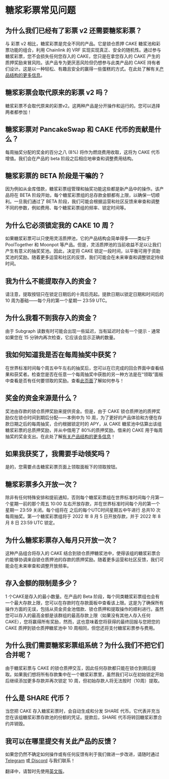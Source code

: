 # 糖浆彩票常见问题

## 为什么我们已经有了彩票 v2 还需要糖浆彩票？

与 彩票 v2 相比，糖浆彩票是完全不同的产品。它是锁仓质押 CAKE 糖浆池和彩票功能的组合，利用 Chainlink 的 VRF 实现实现真正、安全的随机性。通过参与糖浆彩票，您不会损失任何您存入的 CAKE，您只是在拿您存入的 CAKE 产生的质押奖励来冒风险。该产品专为更厌恶风险但仍想参与此类产品的 CAKE 持有者们设计。这是以一种轻松、有趣且安全的赢得一些蛋糕的方式。在此处了解有关[产品结构的更多信息](./)。

## 糖浆彩票会取代原来的彩票 v2 吗？

糖浆彩票不会取代原来的彩票v2。这两种产品是分开操作和运行的。您可以选择两者都参加！

## 糖浆彩票对 PancakeSwap 和 CAKE 代币的贡献是什么？

每周抽奖分配的奖金的百分之八 (8%) 将作为燃烧费用收取，这将为 CAKE 代币增值。我们会在产品的 beta 阶段之后相应地审查和调整费用结构。

## 糖浆彩票的 BETA 阶段是干嘛的？

因为例如从金库借款，糖浆彩票组管理和抽奖功能这些都是新产品中的操作。该产品将在 BETA 阶段开始，每个糖浆彩票组的总存款金额都有上限，以确保一切顺利。一旦我们通过了 BETA 阶段，我们可能会根据运营和社区反馈来审查和调整不同的参数，例如费用、每个糖浆彩票组的频率、锁定时间等。

## 为什么它必须锁定我的 CAKE 10 周？

如果糖浆彩票可以只使用灵活质押池，它的产品结构会简单得多——类似于 PoolTogether 和 Moonpot 等产品。但是，灵活质押池的当前收益不足以让我们产生有意义的抽奖奖池。因此，决定将 CAKE 锁定一段时间，以平衡可用于资助奖池的奖励。随着更多运营和社区的反馈，我们可能会在未来审查和调整锁定持续时间。

## 我为什么不能提取存入的资金？

请注意，提取按钮只在锁定日期后的十周后亮起。提款日期以锁定日期和时间后的 10 周为基础——每个月的第一个星期一 23:59 UTC。

## 为什么我看不到我存入的资金？

由于 Subgraph 读数有时可能会出现一些延迟，当有延迟时会有一个提示 - 通常如果您在 15 分钟内再次检查，它应该会显示正确的数量。

## 我如何知道我是否在每周抽奖中获奖？

在世界标准时间每个周五中午左右的抽奖后，您可以在已完成的回合界面中查看结果和获奖者。检查您是否在任意一个每周抽奖中获胜的另一种方法是在“领取”面板中查看是否有任何要领取的奖励。查看[此页面](ru-he-wan-zhuan-tang-jiang-cai-piao.md)了解如何参与！

## 奖金的资金来源是什么？

奖池由存款的锁仓质押奖励来提供资金。但是，由于 CAKE 锁仓质押池的质押奖励仅在锁仓时间到期后分配——本例中为 10 周，为了更好的产品体验和方便在存款日期之后的每周抽奖，合约根据锁定时的 APY，从 CAKE 糖浆池中估算出该组糖浆彩票的总质押奖励，并从中借用了 80%的质押奖励。借来的 CAKE 用于每周抽奖的奖金支出。在此处了解[有关产品结构的更多信息](./)！

## 如果我获奖了，我需要手动领奖吗？

是的，您需要点击糖浆彩票页面上领取面板下的领取按钮。

## 糖浆彩票多久开放一次？

除非有任何特殊安排和提前通知，否则每个糖浆彩票组在世界标准时间每个月第一个星期一前的那个周五 10:00 左右开放存款，并在世界标准时间每个月的第一个星期一 23:59 关闭。每个组将在 之后的每个UTC时间星期五中午进行 总共10 次每周抽奖。第一个糖浆彩票组将于 2022 年 8 月 5 日开放存款，并于 2022 年 8 月 8 日 23:59 UTC 锁定。

## 为什么糖浆彩票存入每月只开放一次？

这种产品组合将存入的 CAKE 结合到锁仓质押糖浆池中，使得该组的糖浆彩票合约能够协调来自锁仓质押池的存款的质押奖励。随着更多运营和社区反馈，我们可能会在未来审查和调整开放频率。

## 存入金额的限制是多少？

1 个CAKE是存入的最小数量。在产品的 Beta 阶段，每个同类糖浆彩票组也会有一个最大存款上限，您可以在存款时在存款面板中查看该上限。这是为了确保所有操作方面的无误，包括从资金资金池借款、锁仓质押和提取操作的顺利进行。虽然您可以存入的最高金额是该群组的最高存款上限（如果没有其他人存入任何 CAKE），您将赢得所有奖励，然而，这也意味着您将获得的最终回报与您把您的 CAKE 质押到锁仓质押糖浆池中 10 周相同，但您还将支付糖浆彩票参与费用。

## 为什么我们需要糖浆彩票组系统？为什么我们不把它们合并呢？

由于糖浆彩票与 CAKE 的锁仓质押交互，因此任何存款都只能在锁仓到期后提取。如果我们想将所有存款集中在一个糖浆彩票里，虽然我们可以在初始锁定开始后继续添加更多存款并再次锁定 10 周，但初始存款人将无法按时（10周）提取。

## 什么是 SHARE 代币？

当您把 CAKE 存入糖浆彩票时，会自动生成和分发 SHARE 代币。它代表并充当您在该组糖浆彩票存款池的份额的凭证。提款后，SHARE 代币将转回糖浆彩票合约并销毁。

## 我可以在哪里提交有关此产品的反馈？

如果您仍然不确定如何操作或有任何反馈有利于我们做进一步改进，请随时通过 [Telegram](https://t.me/PancakeSwap\_CN) 或[ Discord](https://discord.gg/pancakeswap) 与我们联系！

翻译中，请暂时先使用[英文版](https://docs.pancakeswap.finance/products/pottery/pottery-faq)。
